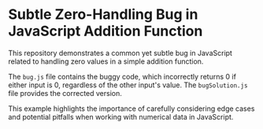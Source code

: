 # Subtle Zero-Handling Bug in JavaScript Addition Function

This repository demonstrates a common yet subtle bug in JavaScript related to handling zero values in a simple addition function.

The `bug.js` file contains the buggy code, which incorrectly returns 0 if either input is 0, regardless of the other input's value. The `bugSolution.js` file provides the corrected version.

This example highlights the importance of carefully considering edge cases and potential pitfalls when working with numerical data in JavaScript.